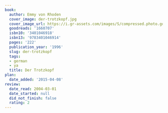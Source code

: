 ```yaml
---
book:
  author: Emmy von Rhoden
  cover_image: der-trotzkopf.jpg
  cover_image_url: https://i.gr-assets.com/images/S/compressed.photo.goodreads.com/books/1275590473l/1660707._SX98_.jpg
  goodreads: '1660707'
  isbn10: '3401046918'
  isbn13: '9783401046914'
  pages: '222'
  publication_year: '1996'
  slug: der-trotzkopf
  tags:
  - german
  - ya
  title: Der Trotzkopf
plan:
  date_added: '2015-04-08'
review:
  date_read: 2004-03-01
  date_started: null
  did_not_finish: false
  rating: 2
---
```

